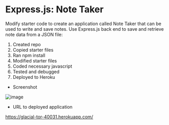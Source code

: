 # Express.js: Note Taker

Modify starter code to create an application called Note Taker that can be used to write and save notes. Use Express.js back end to save and retrieve note data from a JSON file:

1. Created repo
1. Copied starter files
1. Ran npm install
1. Modified starter files
1. Coded necessary javascript
1. Tested and debugged
1. Deployed to Heroku

- Screenshot

![image](https://user-images.githubusercontent.com/60651145/194150284-28d10031-1a01-4234-bdff-807d444aa46c.png)

- URL to deployed application

https://glacial-tor-40031.herokuapp.com/
